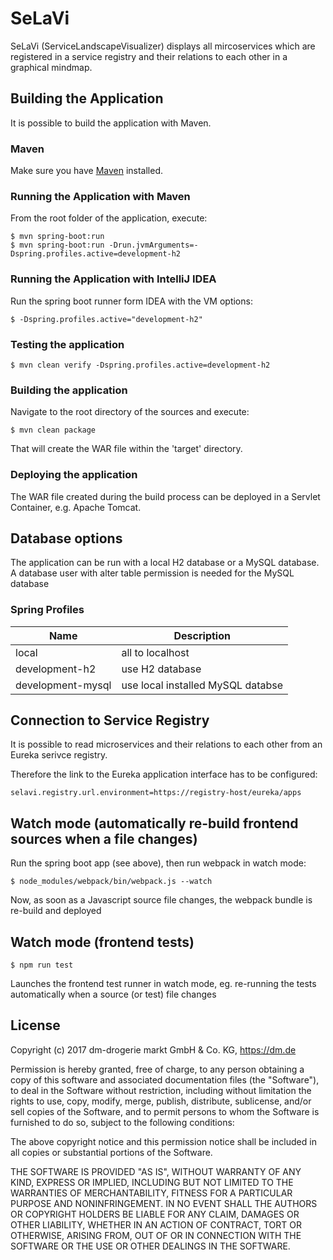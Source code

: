 # SeLaVi
SeLaVi (ServiceLandscapeVisualizer) displays all mircoservices which are registered in a service registry and their relations to each other in a graphical mindmap.

## Building the Application

It is possible to build the application with Maven.

### Maven

Make sure you have [Maven](http://maven.apache.org/ "Maven") installed.

### Running the Application with Maven

From the root folder of the application, execute:

	$ mvn spring-boot:run
	$ mvn spring-boot:run -Drun.jvmArguments=-Dspring.profiles.active=development-h2
	
### Running the Application with IntelliJ IDEA

Run the spring boot runner form IDEA with the VM options:
 
    $ -Dspring.profiles.active="development-h2" 

### Testing the application

    $ mvn clean verify -Dspring.profiles.active=development-h2
    
### Building the application
    
Navigate to the root directory of the sources and execute:
    
    $ mvn clean package
    
That will create the WAR file within the 'target' directory.

### Deploying the application

The WAR file created during the build process can be deployed in a Servlet Container, e.g. Apache Tomcat.

## Database options

The application can be run with a local H2 database or a MySQL database. A database user with alter table permission
is needed for the MySQL database

### Spring Profiles
| Name | Description |
| ----------- | ----------- |
| local | all to localhost  |
| development-h2 | use H2 database|
| development-mysql | use local installed MySQL databse |

## Connection to Service Registry

It is possible to read microservices and their relations to each other from an Eureka serivce registry.

Therefore the link to the Eureka application interface has to be configured:
    
    selavi.registry.url.environment=https://registry-host/eureka/apps

## Watch mode (automatically re-build frontend sources when a file changes)

Run the spring boot app (see above), then run webpack in watch mode:

    $ node_modules/webpack/bin/webpack.js --watch
    
Now, as soon as a Javascript source file changes, the webpack bundle is re-build and deployed 

## Watch mode (frontend tests)

    $ npm run test
    
Launches the frontend test runner in watch mode, eg. re-running the tests automatically when a source (or test) file changes

## License

Copyright (c) 2017 dm-drogerie markt GmbH & Co. KG, https://dm.de

Permission is hereby granted, free of charge, to any person obtaining a copy
of this software and associated documentation files (the "Software"), to deal
in the Software without restriction, including without limitation the rights
to use, copy, modify, merge, publish, distribute, sublicense, and/or sell
copies of the Software, and to permit persons to whom the Software is
furnished to do so, subject to the following conditions:

The above copyright notice and this permission notice shall be included in all
copies or substantial portions of the Software.

THE SOFTWARE IS PROVIDED "AS IS", WITHOUT WARRANTY OF ANY KIND, EXPRESS OR
IMPLIED, INCLUDING BUT NOT LIMITED TO THE WARRANTIES OF MERCHANTABILITY,
FITNESS FOR A PARTICULAR PURPOSE AND NONINFRINGEMENT. IN NO EVENT SHALL THE
AUTHORS OR COPYRIGHT HOLDERS BE LIABLE FOR ANY CLAIM, DAMAGES OR OTHER
LIABILITY, WHETHER IN AN ACTION OF CONTRACT, TORT OR OTHERWISE, ARISING FROM,
OUT OF OR IN CONNECTION WITH THE SOFTWARE OR THE USE OR OTHER DEALINGS IN THE
SOFTWARE.